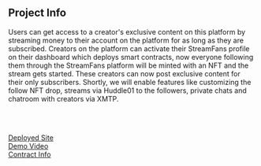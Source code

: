## Project Info
Users can get access to a creator's exclusive content on this platform by streaming money to their account on the platform for as long as they are subscribed. Creators on the platform can activate their StreamFans profile on their dashboard which deploys smart contracts, now everyone following them through the StreamFans platform will be minted with an NFT and the stream gets started. These creators can now post exclusive content for their only subscribers. Shortly, we will enable features like customizing the follow NFT drop, streams via Huddle01 to the followers, private chats and chatroom with creators via XMTP.

</br>
</br>


[Deployed Site](https://streamfans.vercel.app/)
</br>
[Demo Video](https://youtu.be/-QY_7PKoFPY)
</br>
[Contract Info](https://mumbai.polygonscan.com/address/0x6E95d1c40707E2bD9795A2426aCF0f4625BC7ce5)

